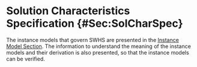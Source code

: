 # Solution Characteristics Specification {#Sec:SolCharSpec}

The instance models that govern SWHS are presented in the [Instance Model Section](./SecIMs.md#Sec:IMs). The information to understand the meaning of the instance models and their derivation is also presented, so that the instance models can be verified.
